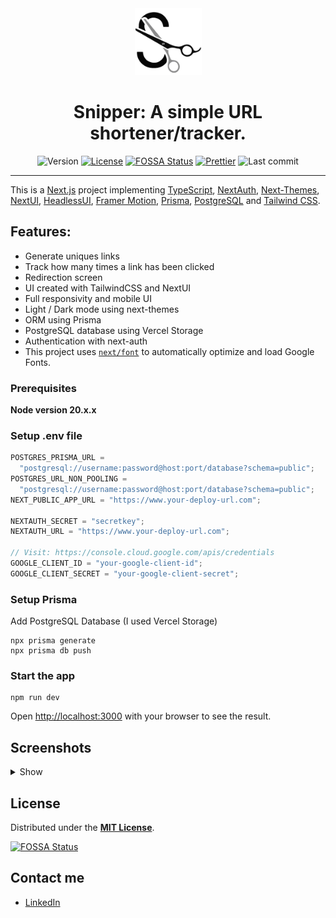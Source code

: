 <div align="center">
<img alt="Snipper" src="./public/snipper.svg" width="107" />

# Snipper: A simple URL shortener/tracker.

![Version](https://img.shields.io/github/package-json/v/jeremiasvillane/snipper.svg)
[![License](https://badgen.net/github/license/jeremiasvillane/snipper)](https://github.com/jeremiasvillane/snipper/blob/main/LICENSE)
[![FOSSA Status](https://app.fossa.com/api/projects/git%2Bgithub.com%2FJeremiasVillane%2Fsnipper.svg?type=shield&issueType=license)](https://app.fossa.com/projects/git%2Bgithub.com%2FJeremiasVillane%2Fsnipper?ref=badge_shield&issueType=license)
[![Prettier](https://img.shields.io/badge/code_style-prettier-ff69b4.svg)](https://github.com/prettier/prettier)
![Last commit](https://badgen.net/github/last-commit/jeremiasvillane/snipper)

</div>

---

This is a [Next.js](https://nextjs.org) project implementing [TypeScript](https://www.typescriptlang.org), [NextAuth](https://next-auth.js.org), [Next-Themes](https://www.npmjs.com/package/next-themes), [NextUI](https://nextui.org), [HeadlessUI](https://headlessui.com), [Framer Motion](https://www.framer.com/motion), [Prisma](https://www.prisma.io), [PostgreSQL](https://www.postgresql.org) and [Tailwind CSS](https://tailwindcss.com).

## Features:

- Generate uniques links
- Track how many times a link has been clicked
- Redirection screen
- UI created with TailwindCSS and NextUI
- Full responsivity and mobile UI
- Light / Dark mode using next-themes
- ORM using Prisma
- PostgreSQL database using Vercel Storage
- Authentication with next-auth
- This project uses [`next/font`](https://nextjs.org/docs/basic-features/font-optimization) to automatically optimize and load Google Fonts.

### Prerequisites

**Node version 20.x.x**

### Setup .env file

```js
POSTGRES_PRISMA_URL =
  "postgresql://username:password@host:port/database?schema=public";
POSTGRES_URL_NON_POOLING =
  "postgresql://username:password@host:port/database?schema=public";
NEXT_PUBLIC_APP_URL = "https://www.your-deploy-url.com";

NEXTAUTH_SECRET = "secretkey";
NEXTAUTH_URL = "https://www.your-deploy-url.com";

// Visit: https://console.cloud.google.com/apis/credentials
GOOGLE_CLIENT_ID = "your-google-client-id";
GOOGLE_CLIENT_SECRET = "your-google-client-secret";
```

### Setup Prisma

Add PostgreSQL Database (I used Vercel Storage)

```shell
npx prisma generate
npx prisma db push

```

### Start the app

```shell
npm run dev
```

Open [http://localhost:3000](http://localhost:3000) with your browser to see the result.

## Screenshots

<details>
<summary>Show</summary>

### Landing

![screen01](./public/screen01.jpg)

### Form to create a new Link

![screen02](./public/screen02.jpg)

### Modal to copy the new link

![screen03](./public/screen03.jpg)

### My Links section

![screen04](./public/screen04.jpg)

### Light Theme

![screen05](./public/screen05.jpg)

### Profile section

![screen06](./public/screen06.jpg)

### About section (mobile)

![screen07](./public/screen07.jpg)

</details>

## License

Distributed under the [**MIT License**](LICENSE).

[![FOSSA Status](https://app.fossa.com/api/projects/git%2Bgithub.com%2FJeremiasVillane%2Fsnipper.svg?type=large&issueType=license)](https://app.fossa.com/projects/git%2Bgithub.com%2FJeremiasVillane%2Fsnipper?ref=badge_large&issueType=license)

## Contact me

- [LinkedIn](https://snppr.vercel.app/2Vt7W2xMe)
